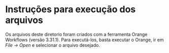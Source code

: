 # Instruções para execução dos arquivos

Os arquivos deste diretorio foram criados com a ferramenta Orange Workflows (versão 3.31.1). Para executá-los, basta executar o Orange, ir em _File -> Open_ e selecionar o arquivo desejado.

